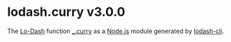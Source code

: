 # lodash.curry v3.0.0

The [Lo-Dash](https://lodash.com/) function [_.curry](http://lodash.com/docs#curry) as a [Node.js](http://nodejs.org/) module generated by [lodash-cli](https://www.npmjs.com/package/lodash-cli).
